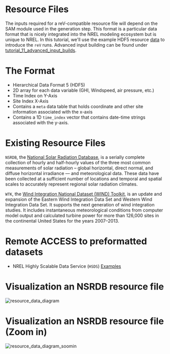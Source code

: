 Resource Files
===
The inputs required for a reV-compatible resource file will depend on the SAM module used in the generation step. This format is a particular data format that is nicely integrated into the NREL modeling ecosystem but is unique to NREL. In this tutorial, we'll use the example HDF5 resource [data](../../data/resources/) to introduce the `reV` runs. Advanced input building can be found under [tutorial_11_advanced_input_builds](../../tutorial_11_advanced_input_builds/README.md). 

The Format
===
- Hierarchical Data Format 5 (HDF5)
- 2D array for each data variable (GHI, Windspeed, air pressure, etc.)
- Time Index on Y-Axis
- Site Index X-Axis
- Contains a `meta` data table that holds coordinate and other site information associated with the x-axis
- Contains a 1D `time_index` vector that contains date-time strings associated with the y-axis.


Existing Resource Files
===
`NSRDB`, the [National Solar Radiation Database](https://registry.opendata.aws/nrel-pds-nsrdb/), is a serially complete collection of hourly and half-hourly values of the three most common measurements of solar radiation – global horizontal, direct normal, and diffuse horizontal irradiance — and meteorological data. These data have been collected at a sufficient number of locations and temporal and spatial scales to accurately represent regional solar radiation climates.

`WTK`, the [Wind Integration National Dataset (WIND) Toolkit](https://registry.opendata.aws/nrel-pds-wtk/), is an update and expansion of the Eastern Wind Integration Data Set and Western Wind Integration Data Set. It supports the next generation of wind integration studies. It includes instantaneous meteorological conditions from computer model output and calculated turbine power for more than 126,000 sites in the continental United States for the years 2007–2013. 

Remote ACCESS to preformatted datasets
===
  - NREL Highly Scalable Data Service (`HSDS`) [Examples](https://github.com/NREL/hsds-examples)

Visualization an NSRDB resource file
===
![resource_data_diagram](https://github.com/user-attachments/assets/7b14b266-3e81-4046-b2cb-b97566253b7d)


Visualization an NSRDB resource file (Zoom in)
===
![resource_data_diagram_soomin](https://github.com/user-attachments/assets/6064d31a-cc45-4569-833c-95a94944ea40)
